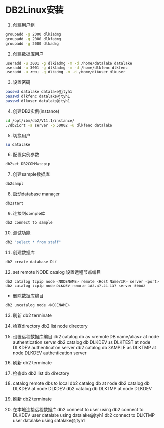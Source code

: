 # DB2Linux安装

1. 创建用户组
```sh
groupadd -g 2000 dlkiadmg
groupadd -g 2000 dlkfadmg
groupadd -g 2000 dlkadmg
```

2. 创建数据库用户
```sh
useradd -u 3001 -g dlkiadmg -m -d /home/datalake datalake
useradd -u 3001 -g dlkfadmg -m -d /home/dlkfenc dlkfenc
useradd -u 3001 -g dlkadmg -m -d /home/dlkuser dlkuser
```

3. 设置密码
```sh
passwd datalake datalake@jtyh1
passwd dlkfenc datalake@jtyh1
passwd dlkuser datalake@jtyh1
```

4. 创建DB2实例(instance)
```sh
cd /opt/ibm/db2/V11.1/instance/
./db2icrt -a server -p 50002 -u dlkfenc datalake
```


5. 切换用户
```sh
su datalake
```

6. 配置实例参数
```sh
db2set DB2COMM=tcpip
```

7. 创建sample数据库
```sh
db2sampl
```

8. 启动database manager
```sh
db2start
```

9. 连接到sample库
```sh
db2 connect to sample
```

10. 测试功能
```sh
db2 "select * from staff"
```

11. 创建数据库
```sh
db2 create database DLK
```

12. set remote NODE catalog 设置远程节点编目
```sh
db2 catalog tcpip node <NODENAME> remote <Host Name/IP> server <port>
db2 catalog tcpip node DLKDEV remote 182.47.21.137 server 50002
```
- 删除数据库编目
```sh
db2 uncatalog node <NODENAME>
```

13. 刷新
    db2 terminate

14. 检查directory
    db2 list node directory

15. 设置远程数据库编目
    db2 catalog db <server local DB name> as <remote DB name/alias> at node <NODENAME> authentication server
    db2 catalog db DLKDEV as DLKTEST at node DLKDEV authentication server
    db2 catalog db SAMPLE as DLKTMP at node DLKDEV authentication server

16. 刷新
    db2 terminate

17. 检查db
    db2 list db directory

18. catalog remote dbs to local
    db2 catalog db <remote db name> at node <NODENAME>
    db2 catalog db DLKDEV at node DLKDEV
    db2 catalog db DLKTMP at node DLKDEV

19. 刷新
    db2 terminate

20. 在本地连接远程数据库
    db2 connect to <local DB name> user <db2user> using <password>
    db2 connect to DLKDEV user datalake using datalake@jtyh1
    db2 connect to DLKTMP user datalake using datalake@jtyh1
